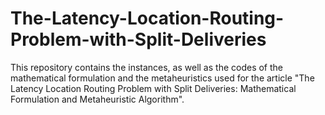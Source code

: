 # The-Latency-Location-Routing-Problem-with-Split-Deliveries
This repository contains the instances, as well as the codes of the mathematical formulation and the metaheuristics used for the article "The Latency Location Routing Problem with Split Deliveries: Mathematical Formulation and Metaheuristic Algorithm".
